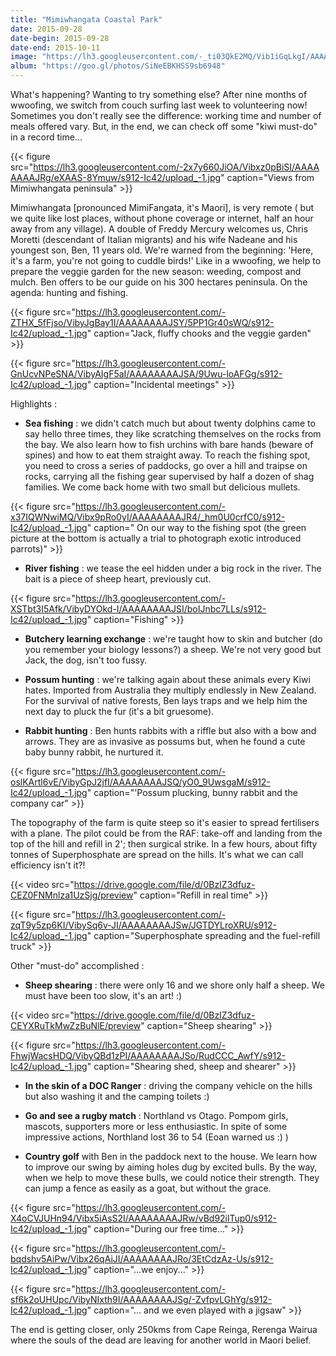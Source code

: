 ```yaml
---
title: "Mimiwhangata Coastal Park"
date: 2015-09-28
date-begin: 2015-09-28
date-end: 2015-10-11
image: "https://lh3.googleusercontent.com/-_ti03QkE2MQ/Vib1iGqLkgI/AAAAAAAAJew/fsnDwVQO57M/s912-Ic42/upload_-1.jpg"
album: "https://goo.gl/photos/SiNeEBKHSS9sb6948"
---
```


What's happening? Wanting to try something else? After nine months of wwoofing, we switch from couch surfing last week to volunteering now! Sometimes you don't really see the difference: working time and number of meals offered vary. But, in the end, we can check off some "kiwi must-do" in a record time...

{{< figure src="https://lh3.googleusercontent.com/-2x7y660JiOA/Vibxz0pBiSI/AAAAAAAAJRg/eXAAS-8Ymuw/s912-Ic42/upload_-1.jpg" caption="Views from Mimiwhangata peninsula" >}}

Mimiwhangata [pronounced MimiFangata, it's Maori], is very remote ( but we quite like lost places, without phone coverage or internet, half an hour away from any village). A double of Freddy Mercury welcomes us, Chris Moretti (descendant of Italian migrants) and his wife Nadeane and his youngest son, Ben, 11 years old. We're warned from the beginning: 'Here, it's a farm, you're not going to cuddle birds!' Like in a wwoofing, we help to prepare the veggie garden for the new season: weeding, compost and mulch. Ben offers to be our guide on his 300 hectares peninsula. On the agenda: hunting and fishing.

{{< figure src="https://lh3.googleusercontent.com/-ZTHX_5fFjso/VibyJgBay1I/AAAAAAAAJSY/5PP1Gr40sWQ/s912-Ic42/upload_-1.jpg" caption="Jack, fluffy chooks and the veggie garden" >}}

{{< figure src="https://lh3.googleusercontent.com/-GnUcvNPeSNA/VibyAIgF5aI/AAAAAAAAJSA/9Uwu-loAFGg/s912-Ic42/upload_-1.jpg" caption="Incidental meetings" >}}

Highlights :

- **Sea fishing** : we didn't catch much but about twenty dolphins came to say hello three times, they like scratching themselves on the rocks from the bay. We also learn how to fish urchins with bare hands (beware of spines) and how to eat them straight away. To reach the fishing spot, you need to cross a series of paddocks, go over a hill and traipse on rocks, carrying all the fishing gear supervised by half a dozen of shag families. We come back home with two small but delicious mullets.

{{< figure src="https://lh3.googleusercontent.com/-x37IQWNwiMQ/Vibx9pRo0yI/AAAAAAAAJR4/_hm0U0crfC0/s912-Ic42/upload_-1.jpg" caption=" On our way to the fishing spot (the green picture at  the bottom is actually a trial to photograph exotic introduced parrots)" >}}

- **River fishing** : we tease the eel hidden under a big rock in the river. The bait is a piece of sheep heart, previously cut.

{{< figure src="https://lh3.googleusercontent.com/-XSTbt3I5Afk/VibyDYOkd-I/AAAAAAAAJSI/boIJnbc7LLs/s912-Ic42/upload_-1.jpg" caption="Fishing" >}}

- **Butchery learning exchange** : we're taught how to skin and butcher (do you remember your biology lessons?) a sheep. We're not very good but Jack, the dog, isn't too fussy.

- **Possum hunting** : we're talking again about these animals every Kiwi hates. Imported from Australia they multiply endlessly in New Zealand. For the survival of native forests, Ben lays traps and we help him the next day to pluck the fur (it's a bit gruesome).

- **Rabbit hunting** : Ben hunts rabbits with a riffle but also with a bow and arrows. They are as invasive as possums but, when he found a cute baby bunny rabbit, he nurtured it.

{{< figure src="https://lh3.googleusercontent.com/-oslKArtl6vE/VibyGpJ2jfI/AAAAAAAAJSQ/yO0_9UwsgaM/s912-Ic42/upload_-1.jpg" caption="'Possum plucking, bunny rabbit and the company car" >}}

The topography of the farm is quite steep so it's easier to spread fertilisers with a plane. The pilot could be from the RAF: take-off and landing from the top of the hill and refill in 2'; then surgical strike. In a few hours, about fifty tonnes of Superphosphate are spread on the hills. It's what we can call efficiency isn't it?!

{{< video src="https://drive.google.com/file/d/0BzIZ3dfuz-CEZ0FNMnlza1UzSjg/preview" caption="Refill in real time" >}}

{{< figure src="https://lh3.googleusercontent.com/-zqT9y5zp6KI/VibySq6v-JI/AAAAAAAAJSw/JGTDYLroXRU/s912-Ic42/upload_-1.jpg" caption="Superphosphate spreading and the fuel-refill truck" >}}

Other "must-do" accomplished :

- **Sheep shearing** : there were only 16 and we shore only half a sheep. We must have been too slow, it's an art! :)

{{< video src="https://drive.google.com/file/d/0BzIZ3dfuz-CEYXRuTkMwZzBuNlE/preview" caption="Sheep shearing" >}}

{{< figure src="https://lh3.googleusercontent.com/-FhwjWacsHDQ/VibyQBd1zPI/AAAAAAAAJSo/RudCCC_AwfY/s912-Ic42/upload_-1.jpg" caption="Shearing shed, sheep and shearer" >}}

- **In the skin of a DOC Ranger** : driving the company vehicle on the hills but also washing it and the camping toilets :)

- **Go and see a rugby match** : Northland vs Otago. Pompom girls, mascots, supporters more or less enthusiastic. In spite of some impressive actions, Northland lost 36 to 54 (Eoan warned us :) ) 

- **Country golf** with Ben in the paddock next to the house. We learn how to improve our swing by aiming holes dug by excited bulls. By the way, when we help to move these bulls, we could notice their strength. They can jump a fence as easily as a goat, but without the grace.

{{< figure src="https://lh3.googleusercontent.com/-X4oCVJUHn94/Vibx5iAsS2I/AAAAAAAAJRw/vBd92ilTup0/s912-Ic42/upload_-1.jpg" caption="During our free time..." >}}

{{< figure src="https://lh3.googleusercontent.com/-bqdshv5AiPw/Vibx26qAiJI/AAAAAAAAJRo/3EtCdzAz-Us/s912-Ic42/upload_-1.jpg" caption="...we enjoy..." >}}

{{< figure src="https://lh3.googleusercontent.com/-sf6k2oUHUpc/VibyNIxth9I/AAAAAAAAJSg/-ZvfpvLGhYg/s912-Ic42/upload_-1.jpg" caption="... and we even played with a jigsaw" >}}

The end is getting closer, only 250kms from Cape Reinga, Rerenga Wairua where the souls of the dead are leaving for another world in Maori belief.






